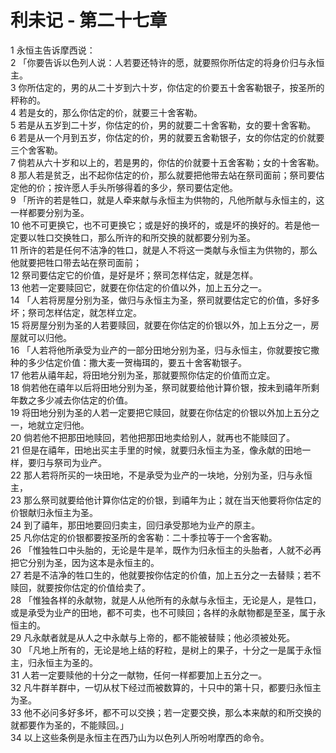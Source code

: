 # 利未记 - 第二十七章
  
 1 永恒主告诉摩西说：  
 2 「你要告诉以色列人说：人若要还特许的愿，就要照你所估定的将身价归与永恒主。  
 3 你所估定的，男的从二十岁到六十岁，你估定的价要五十舍客勒银子，按圣所的秤称的。  
 4 若是女的，那么你估定的价，就要三十舍客勒。  
 5 若是从五岁到二十岁，你估定的价，男的就要二十舍客勒，女的要十舍客勒。  
 6 若是从一个月到五岁，你估定的价，男的就要五舍勒银子，女的你估定的价就要三个舍客勒。  
 7 倘若从六十岁和以上的，若是男的，你估的价就要十五舍客勒；女的十舍客勒。  
 8 那人若是贫乏，出不起你估定的价，那么就要把他带去站在祭司面前；祭司要估定他的价；按许愿人手头所够得着的多少，祭司要估定他。  
 9 「所许的若是牲口，就是人牵来献与永恒主为供物的，凡他所献与永恒主的，这一样都要分别为圣。  
 10 他不可更换它，也不可更换它；或是好的换坏的，或是坏的换好的。若是他一定要以牲口交换牲口，那么所许的和所交换的就都要分别为圣。  
 11 所许的若是任何不洁净的牲口，就是人不将这一类献与永恒主为供物的，那么他就要把牲口带去站在祭司面前；  
 12 祭司要估定它的价值，是好是坏；祭司怎样估定，就是怎样。  
 13 他若一定要赎回它，就要在你估定的价值以外，加上五分之一。  
 14 「人若将房屋分别为圣，做归与永恒主为圣，祭司就要估定它的价值，多好多坏；祭司怎样估定，就怎样立定。  
 15 将房屋分别为圣的人若要赎回，就要在你估定的价银以外，加上五分之一，房屋就可以归他。  
 16 「人若将他所承受为业产的一部分田地分别为圣，归与永恒主，你就要按它撒种的多少估定价值：撒大麦一贺梅珥的，要五十舍客勒银子。  
 17 他若从禧年起，将田地分别为圣，那就要照你估定的价值而立定。  
 18 倘若他在禧年以后将田地分别为圣，祭司就要给他计算价银，按未到禧年所剩年数之多少减去你估定的价值。  
 19 将田地分别为圣的人若一定要把它赎回，就要在你估定的价银以外加上五分之一，地就立定归他。  
 20 倘若他不把那田地赎回，若他把那田地卖给别人，就再也不能赎回了。  
 21 但是在禧年，田地出买主手里的时候，就要归永恒主为圣，像永献的田地一样，要归与祭司为业产。  
 22 那人若将所买的一块田地，不是承受为业产的一块地，分别为圣，归与永恒主，  
 23 那么祭司就要给他计算你估定的价银，到禧年为止；就在当天他要将你估定的价银献归永恒主为圣。  
 24 到了禧年，那田地要回归卖主，回归承受那地为业产的原主。  
 25 凡你估定的价银都要按圣所的舍客勒：二十季拉等于一个舍客勒。  
 26 「惟独牲口中头胎的，无论是牛是羊，既作为归永恒主的头胎者，人就不必再把它分别为圣，因为这本是永恒主的。  
 27 若是不洁净的牲口生的，他就要按你估定的价值，加上五分之一去替赎；若不赎回，就要按你估定的价值给卖了。  
 28 「惟独各样的永献物，就是人从他所有的永献与永恒主，无论是人，是牲口，或是承受为业产的田地，都不可卖，也不可赎回；各样的永献物都是至圣，属于永恒主的。  
 29 凡永献者就是从人之中永献与上帝的，都不能被替赎；他必须被处死。  
 30 「凡地上所有的，无论是地上结的籽粒，是树上的果子，十分之一是属于永恒主，归永恒主为圣的。  
 31 人若一定要赎他的十分之一献物，任何一样都要加上五分之一。  
 32 凡牛群羊群中，一切从杖下经过而被数算的，十只中的第十只，都要归永恒主为圣。  
 33 他不必问多好多坏，都不可以交换；若一定要交换，那么本来献的和所交换的就都要作为圣的，不能赎回。」  
 34 以上这些条例是永恒主在西乃山为以色列人所吩咐摩西的命令。